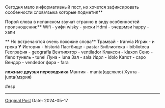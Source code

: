 Сегодня мало информативный пост, но хочется зафиксировать особенности слов/языка которые подметил**

Порой слова в испанском звучат странно в виду особенностей произношения:**
Wifi - уифи
wisky - уиски
Hdmi - эчедэмэи
happy - хапи

**
Но встречаются очень похожие слова**
Трамвай - tranvia
Игрик - и грека **Y**
История - historiá
Пастбище - pastar
Библиотека - biblioteca
География - geografía 
Вентилятор - ventilador
Клаксон - klaxon
Сено - fieno
тунель - tunel
Луна - luna
Зал - sala
Идол - ídolo
Капот - capo
Вендор - vendedor
фара - fara

**ложные друзья переводчика**
Мантия - manta(оделяло)
Хунта - junta(мэрия)

#esp

---
[Original Post](https://t.me/lev2tarragona/2197)
Date: 2024-05-17
